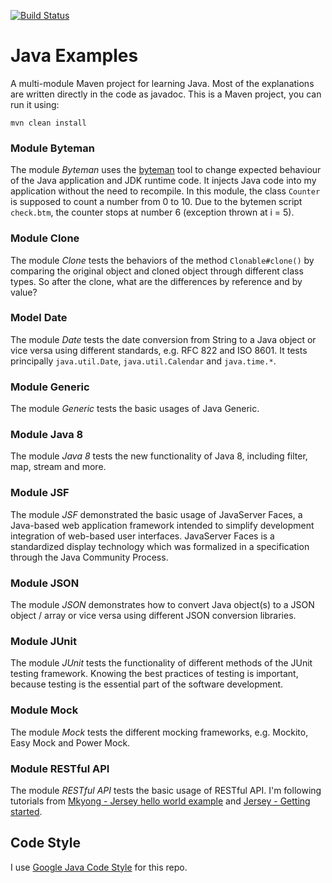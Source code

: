 [![Build Status][travis-img]][travis]

# Java Examples

A multi-module Maven project for learning Java. Most of the explanations are
written directly in the code as javadoc. This is a Maven project, you can run it
using:

    mvn clean install

### Module Byteman

The module _Byteman_ uses the [byteman][bm] tool to change expected behaviour
of the Java application and JDK runtime code. It injects Java code into my
application without the need to recompile. In this module, the class `Counter`
is supposed to count a number from 0 to 10. Due to the bytemen script
`check.btm`, the counter stops at number 6 (exception thrown at i = 5).

### Module Clone

The module _Clone_ tests the behaviors of the method `Clonable#clone()` by
comparing the original object and cloned object through different class types.
So after the clone, what are the differences by reference and by value?

### Model Date

The module _Date_ tests the date conversion from String to a Java object or
vice versa using different standards, e.g. RFC 822 and ISO 8601. It tests
principally `java.util.Date`, `java.util.Calendar` and `java.time.*`.

### Module Generic

The module _Generic_ tests the basic usages of Java Generic.

### Module Java 8

The module _Java 8_ tests the new functionality of Java 8, including filter,
map, stream and more.

### Module JSF

The module _JSF_ demonstrated the basic usage of JavaServer Faces, a Java-based
web application framework intended to simplify development integration of
web-based user interfaces. JavaServer Faces is a standardized display technology
which was formalized in a specification through the Java Community Process.

### Module JSON

The module _JSON_ demonstrates how to convert Java object(s) to a JSON object /
array or vice versa using different JSON conversion libraries.

### Module JUnit

The module _JUnit_ tests the functionality of different methods of the JUnit
testing framework. Knowing the best practices of testing is important,
because testing is the essential part of the software development.

### Module Mock

The module _Mock_ tests the different mocking frameworks, e.g. Mockito, Easy
Mock and Power Mock.

### Module RESTful API

The module _RESTful API_ tests the basic usage of RESTful API. I'm following
tutorials from [Mkyong - Jersey hello world example][mkyong-rest] and
[Jersey - Getting started][jersey-getting-started].

## Code Style

I use [Google Java Code Style][style-java] for this repo.

[bm]: http://byteman.jboss.org
[jersey-getting-started]: https://jersey.java.net/documentation/latest/getting-started.html
[mkyong-rest]: https://www.mkyong.com/webservices/jax-rs/jersey-hello-world-example/
[style-java]: https://google.github.io/styleguide/javaguide.html
[travis]: https://travis-ci.org/mincong-h/java-examples
[travis-img]: https://travis-ci.org/mincong-h/java-examples.svg?branch=master

